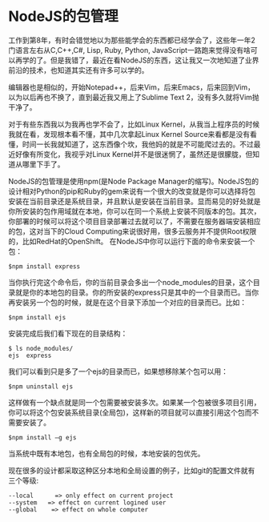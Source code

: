 NodeJS的包管理
=====

工作到第8年，有时会错觉地以为那些能学会的东西都已经学会了，这些年一年2门语言左右从C,C++,C#, Lisp, Ruby, Python, JavaScript一路跑来觉得没有啥可以再学的了。但是我错了，最近在看NodeJS的东西，这让我又一次地知道了业界前沿的技术，也知道其实还有许多可以学的。

编辑器也是相似的，开始Notepad++，后来Vim，后来Emacs，后来回到Vim，以为以后再也不换了，直到最近我又用上了Sublime Text 2，没有多久就将Vim抛干净了。

对于有些东西我以为我再也学不会了，比如Linux Kernel，从我当上程序员的时候我就在看，发现根本看不懂，其中几次拿起Linux Kernel Source来看都是没有看懂，时间一长我就知道了，这东西像个坎，我他妈的就是不可能爬过去的。不过最近好像有所变化，我视乎对Linux Kernel并不是很迷惘了，虽然还是很朦胧，但知道从哪里下手了。

NodeJS的包管理是使用npm(是Node Package Manager的缩写)。NodeJS包的设计相对Python的pip和Ruby的gem来说有一个很大的改变就是你可以选择将包安装在当前目录还是系统目录，并且默认是安装在当前目录。显而易见的好处就是你所安装的包作用域就在本地，你可以在同一个系统上安装不同版本的包。其次，你部署的时候可以将这个项目目录部署过去就可以了，不需要在服务器端安装相应的包，这对当下的Cloud Computing来说很好用，很多云服务并不提供Root权限的，比如RedHat的OpenShift。
在NodeJS中你可以运行下面的命令来安装一个包：

`$npm install express`

当你执行完这个命令后，你的当前目录会多出一个node_modules的目录，这个目录就是你的本地包的目录。你的所安装的express只是其中的一个目录而已。当你再安装另一个包的时候，就是在这个目录下添加一个对应的目录而已。比如：

`$npm install ejs`

安装完成后我们看下现在的目录结构：

```text
$ ls node_modules/
ejs  express
```
我们可以看到只是多了一个ejs的目录而已，如果想移除某个包可以用：

`$npm uninstall ejs`

这样做有一个缺点就是同一个包需要被安装多次。如果某一个包被很多项目引用，你可以将这个包安装系统目录(全局包)，这样新的项目就可以直接引用这个包而不需要安装了。

`$npm install –g ejs`

当系统中既有本地包，也有全局包的时候，本地安装的包优先。

现在很多的设计都采取这种区分本地和全局设置的例子，比如git的配置文件就有三个等级:

```text
--local      => only effect on current project
--system   => effect on current logined user
--global    => effect on whole computer
```
